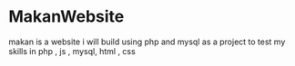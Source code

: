 # MakanWebsite
makan is a website i  will build using php and mysql as a project to test my skills in php , js , mysql, html , css  
